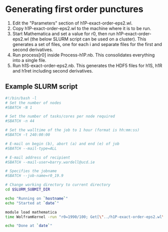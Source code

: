 # Generating first order punctures


1. Edit the "Parameters" section of h1P-exact-order-eps2.wl.
2. Copy h1P-exact-order-eps2.wl to the machine where it is to be run.
3. Start Mathematica and set a value for r0, then run h1P-exact-order-eps2.wl
   (the below SLURM script can be used on a cluster). This generates a set of 
   files, one for each i and separate files for the first and second derivatives.
2. Run process[r0] inside Process-h1P.nb. This consolidates everything into
   a single file.
3. Run h1S-exact-order-eps2.nb. This generates the HDF5 files for h1S, h1R and
   h1ret including second derivatives.

## Example SLURM script

```sh
#!/bin/bash -l
# Set the number of nodes
#SBATCH -N 1

# Set the number of tasks/cores per node required 
#SBATCH -n 44

# Set the walltime of the job to 1 hour (format is hh:mm:ss)
#SBATCH -t 240:00:00

# E-mail on begin (b), abort (a) and end (e) of job
#SBATCH --mail-type=ALL

# E-mail address of recipient
#SBATCH --mail-user=barry.wardell@ucd.ie

# Specifies the jobname
#SBATCH --job-name=r0_19.9

# Change working directory to current directory
cd $SLURM_SUBMIT_DIR

echo "Running on `hostname`"
echo "Started at `date`"

module load mathematica
time WolframKernel -run "r0=1990/100; Get[\"../h1P-exact-order-eps2.wl\"]; Quit[];" >& logfile

echo "Done at `date`"
````